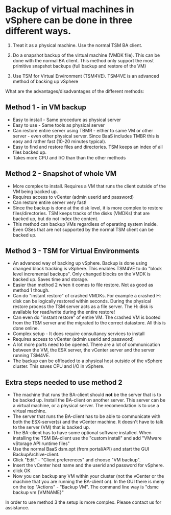 Backup of virtual machines in vSphere can be done in three different ways.
==========================================================================

1) Treat it as a physical machine.  Use the normal TSM BA client.

2) Do a snapshot backup of the virtual machine  (VMDK file).  This can be done with the normal BA client. This method only support the most primitive snapshot backups  (full backup and restore of the VM) 

3) Use TSM for Virtual Environment (TSM4VE).  TSM4VE is an advanced method of backing up vSphere 

What are the advantages/disadvantages of the different methods:

Method 1 - in VM backup
-----------------------

* Easy to install - Same procedure as physical server
* Easy to use - Same tools as physical server
* Can restore entire server using TBMR - either to same VM or other server - even other physical server.
  Since BaaS includes TMBR this is easy and rather fast  (10-20 minutes typical).
* Easy to find and restore files and directories.
  TSM keeps an index of all files backed up.
* Takes more CPU and I/O than than the other methods

Method 2 - Snapshot of whole VM
-------------------------------

* More complex to install.
  Requires a VM that runs the client outside of the VM being backed up.
* Requires access to vCenter  (admin userid and password)
* Can restore entire server very fast!
* Since the backup is done at the disk level, it is more complex to restore files/directories.
  TSM keeps tracks of the disks (VMDKs) that are backed up, but do not index the content.
* This method can backup VMs regardless of operating system inside.
  Even OSes that are not supported by the normal TSM client can be backed up.

Method 3 - TSM for Virtual Environments
---------------------------------------

* An advanced way of backing up vSphere.
  Backup is done using changed block tracking is vSphere.
  This enables TSM4VE to do "block level incremental backups".
  Only changed blocks on the VMDK is backed up.  Saves time and storage.
* Easier than method 2 when it comes to file restore.
  Not as good as method 1 though.
* Can do "instant restore" of crashed VMDKs.
  For example a crashed H: disk can be logically restored within seconds.
  During the physical restore process the TSM server acts as a file server.
  The H: disk is available for read/write during the entire restore!
* Can even do "instant restore" of entire VM.
  The crashed VM is booted from the TSM server and the migrated to the correct datastore.
  All this is done online.
* Complex setup -  It does require consultancy services to install
* Requires access to vCenter  (admin userid and password)
* A lot more ports need to be opened.
  There are a lot of communication between the VM, the ESX server, the vCenter server and the server running TSM4VE.
* The backup can be offloaded to a physical host outside of the vSphere cluster.
  This saves CPU and I/O in vSphere.
 
Extra steps needed to use method 2
----------------------------------

* The machine that runs the BA-client should **not** be the server that is to be backed up.
  Install the BA-client on another server.
  This server can be a virtual machine, or a physical server.
  The recomendation is to use a virtual machine.
* The server that runs the BA-client has to be able to communicate with both the ESX-server(s) and the vCenter machine.
  It doesn't have to talk to the server (VM) that is backed up.
* The BA-client has to have some optional software installed.
  When installing the TSM BA-client use the "custom install" and add "VMware vStorage API runtime files"
* Use the normal BaaS dsm.opt  (from portal/API) and start the GUI BackupArchive-client.
* Click "Edit" - "Client preferences" and choose "VM backup". 
* Insert the vCenter host name and the userid and password for vSphere.
* click OK
* Now you can backup any VM within your cluster (not the vCenter or the machine that you are running the BA-client on).
  In the GUI there is meny on the top  "Actions" - "Backup VM".
  The command line way is "dsmc backup vm {VMNAME}"

In order to use method 3 the setup is more complex. Please contact us for assistance. 
